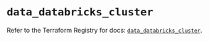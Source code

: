 # `data_databricks_cluster`

Refer to the Terraform Registry for docs: [`data_databricks_cluster`](https://registry.terraform.io/providers/databricks/databricks/1.47.0/docs/data-sources/cluster).

